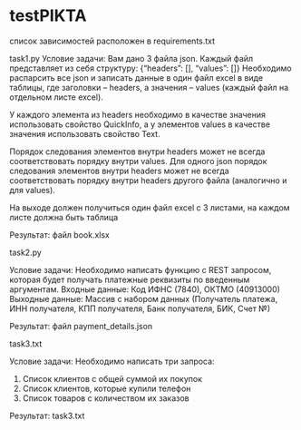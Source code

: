 # testPIKTA

список зависимостей расположен в requirements.txt

task1.py
Условие задачи:
Вам дано 3 файла json. Каждый файл представляет из себя структуру: {“headers”: [], “values”: []}
Необходимо распарсить все json и записать данные в один файл excel в виде таблицы, где заголовки – headers, а значения – values (каждый файл на отдельном листе excel).

У каждого элемента из headers необходимо в качестве значения использовать свойство QuickInfo, а у элементов values в качестве значения использовать свойство Text.

Порядок следования элементов внутри headers может не всегда соответствовать порядку внутри values.
Для одного json порядок следования элементов внутри headers может не всегда соответствовать порядку внутри headers другого файла (аналогично и для values).

На выходе должен получиться один файл excel c 3 листами, на каждом листе должна быть таблица

Результат:
файл book.xlsx

task2.py

Условие задачи:
Необходимо написать функцию с REST запросом, которая будет получать платежные реквизиты по введенным аргументам.
Входные данные: Код ИФНС (7840), ОКТМО (40913000)
Выходные данные: Массив с набором данных (Получатель платежа, ИНН получателя, КПП получателя, Банк получателя, БИК, Счет №)

Результат:
файл payment_details.json


task3.txt

Условие задачи:
Необходимо написать три запроса:
1)	Список клиентов с общей суммой их покупок
2)	Список клиентов, которые купили телефон
3)	Список товаров с количеством их заказов

Результат:
task3.txt
